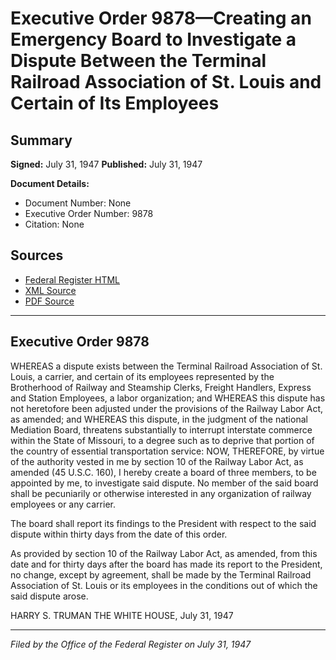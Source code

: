# Executive Order 9878—Creating an Emergency Board to Investigate a Dispute Between the Terminal Railroad Association of St. Louis and Certain of Its Employees

## Summary

**Signed:** July 31, 1947
**Published:** July 31, 1947

**Document Details:**
- Document Number: None
- Executive Order Number: 9878
- Citation: None

## Sources
- [Federal Register HTML](https://www.presidency.ucsb.edu/documents/executive-order-9878-creating-emergency-board-investigate-dispute-between-the-terminal)
- [XML Source](None)
- [PDF Source](None)

---

## Executive Order 9878

WHEREAS a dispute exists between the Terminal Railroad Association of St. Louis, a carrier, and certain of its employees represented by the Brotherhood of Railway and Steamship Clerks, Freight Handlers, Express and Station Employees, a labor organization; and
WHEREAS this dispute has not heretofore been adjusted under the provisions of the Railway Labor Act, as amended; and
WHEREAS this dispute, in the judgment of the national Mediation Board, threatens substantially to interrupt interstate commerce within the State of Missouri, to a degree such as to deprive that portion of the country of essential transportation service:
NOW, THEREFORE, by virtue of the authority vested in me by section 10 of the Railway Labor Act, as amended (45 U.S.C. 160), I hereby create a board of three members, to be appointed by me, to investigate said dispute. No member of the said board shall be pecuniarily or otherwise interested in any organization of railway employees or any carrier.

The board shall report its findings to the President with respect to the said dispute within thirty days from the date of this order.

As provided by section 10 of the Railway Labor Act, as amended, from this date and for thirty days after the board has made its report to the President, no change, except by agreement, shall be made by the Terminal Railroad Association of St. Louis or its employees in the conditions out of which the said dispute arose.

HARRY S. TRUMAN
THE WHITE HOUSE,
July 31, 1947

---

*Filed by the Office of the Federal Register on July 31, 1947*
